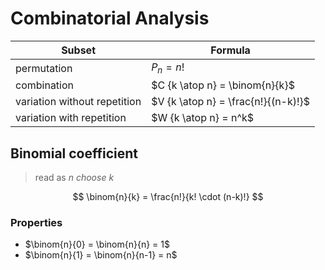 # Combinatorial Analysis

| Subset | Formula |
|--|--|
| permutation | $P_n = n!$ |
| combination | $C {k \atop n} = \binom{n}{k}$ |
| variation without repetition | $V {k \atop n} = \frac{n!}{(n-k)!}$ |
| variation with repetition | $W {k \atop n} = n^k$ |

## Binomial coefficient

> read as _n choose k_

$$
\binom{n}{k} = \frac{n!}{k! \cdot (n-k)!}
$$

### Properties

- $\binom{n}{0} = \binom{n}{n} = 1$
- $\binom{n}{1} = \binom{n}{n-1} = n$
